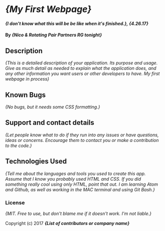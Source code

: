 # _{My First Webpage}_

#### _{I don't know what this will be be like when it's finished.}, {4.26.17}_

#### By _**{Nico & Rotating Pair Partners RG tonight}**_

## Description

_{This is a detailed description of your application. Its purpose and usage.  Give as much detail as needed to explain what the application does, and any other information you want users or other developers to have. My first webpage in process}_

## Known Bugs

_{No bugs, but it needs some CSS formatting.}_

## Support and contact details

_{Let people know what to do if they run into any issues or have questions, ideas or concerns.  Encourage them to contact you or make a contribution to the code.}_

## Technologies Used

_{Tell me about the languages and tools you used to create this app. Assume that I know you probably used HTML and CSS. If you did something really cool using only HTML, point that out. I am learning Atom and Github, as well as working in the MAC terminal and using Git Bash.}_

### License

*{MIT.  Free to use, but don't blame me if it doesn't work.  I'm not liable.}*


Copyright (c) 2017 **_{List of contributors or company name}_**
